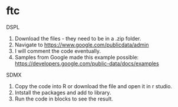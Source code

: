 # ftc
DSPL
1. Download the files - they need to be in a .zip folder.
2. Navigate to https://www.google.com/publicdata/admin
3. I will comment the code eventually.
4. Samples from Google made this example possible: https://developers.google.com/public-data/docs/examples

SDMX
1. Copy the code into R or download the file and open it in r studio.
2. Intstall the packages and add to library.
3. Run the code in blocks to see the result.

